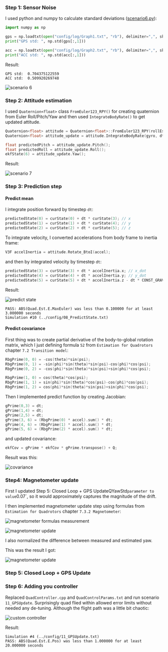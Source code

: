 ### Step 1: Sensor Noise ###

I used python and numpy to calculate standard deviations ([scenario6.py](scenario6.py)):

```python
import numpy as np

gps = np.loadtxt(open("config/log/Graph1.txt", "rb"), delimiter=",", skiprows=1, dtype='Float64')
print("GPS std: ", np.std(gps[:,1]))

acc = np.loadtxt(open("config/log/Graph2.txt", "rb"), delimiter=",", skiprows=1, dtype='Float64')
print("ACC std: ", np.std(acc[:,1]))
```

Result:
```
GPS std:  0.704375122559
ACC std:  0.509920269748
```

![scenario 6](./images/Scenario6.png)

### Step 2: Attitude estimation ###

I used `Quaternion<float>` class `FromEuler123_RPY()` for creating quaternion from Euler Roll/Pitch/Yaw
and then used `IntegrateBodyRate()` to get updated attitude.

```c++
Quaternion<float> attitude = Quaternion<float>::FromEuler123_RPY(rollEst, pitchEst, ekfState(6));
Quaternion<float> attitude_update = attitude.IntegrateBodyRate(gyro, dtIMU);

float predictedPitch = attitude_update.Pitch();
float predictedRoll = attitude_update.Roll();
ekfState(6) = attitude_update.Yaw();
```

Result:

![scenario 7](./images/Scenario7.png)

### Step 3: Prediction step

#### Predict mean ####

I integrate position forward by timestep `dt`:

```c++
predictedState(0) = curState(0) + dt * curState(3); // x
predictedState(1) = curState(1) + dt * curState(4); // y
predictedState(2) = curState(2) + dt * curState(5); // z
```

To integrate velocity, I converted accelerations from body frame to inertia frame:
```c++
V3F accelInertia = attitude.Rotate_BtoI(accel);
```

and then by integrated velocity by timestep `dt`:
```c++
predictedState(3) = curState(3) + dt * accelInertia.x; // x_dot
predictedState(4) = curState(4) + dt * accelInertia.y; // y_dot
predictedState(5) = curState(5) + dt * accelInertia.z - dt * CONST_GRAVITY; // z_dot
```

Result:

![predict state](./images/predict_state.png)

```
PASS: ABS(Quad.Est.E.MaxEuler) was less than 0.100000 for at least 3.000000 seconds
Simulation #10 (../config/08_PredictState.txt)
```

#### Predict covariance ####

First thing was to create partial derivative of the body-to-global rotation matrix, which I just
defining formula `52` from `Estimation for Quadrotors` chapter `7.2 Transition model`:
```c++
RbgPrime(0, 0) = -cos(theta)*sin(psi);
RbgPrime(0, 1) = -sin(phi)*sin(theta)*sin(psi)-cos(phi)*cos(psi);
RbgPrime(0, 2) = -cos(phi)*sin(theta)*sin(psi)+sin(phi)*cos(psi);

RbgPrime(1, 0) = cos(theta)*cos(psi);
RbgPrime(1, 1) = sin(phi)*sin(theta)*cos(psi)-cos(phi)*cos(psi);
RbgPrime(1, 2) = cos(phi)*sin(theta)*sin(psi)+sin(phi)*cos(psi);
```

Then I implemented predict function by creating Jacobian:
```c++
gPrime(0,3) = dt;
gPrime(1,4) = dt;
gPrime(2,5) = dt;
gPrime(3, 6) = (RbgPrime(0) * accel).sum() * dt;
gPrime(4, 6) = (RbgPrime(1) * accel).sum() * dt;
gPrime(5, 6) = (RbgPrime(2) * accel).sum() * dt;
```

and updated covariance:
```c++
ekfCov = gPrime * ekfCov * gPrime.transpose() + Q;
```

Result was this:

![covariance](./images/covariance.png)

### Step4: Magnetometer update ###

First I updated Step 5: Closed Loop + GPS UpdateQYawStd` parameter to value `0.07`, so it would approximately captures the magnitude of the drift.

I then implemented magnetometer update step using formulas from `Estimation for Quadrotors` chapter `7.3.2 Magnetometer`:

![magnetometer formulas measurement](./images/magnetometer-formulas1.png)

![magnetometer update](./images/magnetometer-formulas2.png)

I also normalized the difference between measured and estimated yaw. 

This was the result I got:

![magnetometer update](./images/magnetometer.png)

### Step 5: Closed Loop + GPS Update ###

### Step 6: Adding you controller

Replaced `QuadController.cpp` and `QuadControlParams.txt` and run scenario `11_GPSUpdate`. Surprisingly quad flied within 
allowed error limits without needed any de-tuning. Although the flight path was a little bit chaotic:


![custom controller](./images/custom-controller.png)

Result:

```
Simulation #4 (../config/11_GPSUpdate.txt)
PASS: ABS(Quad.Est.E.Pos) was less than 1.000000 for at least 20.000000 seconds
```